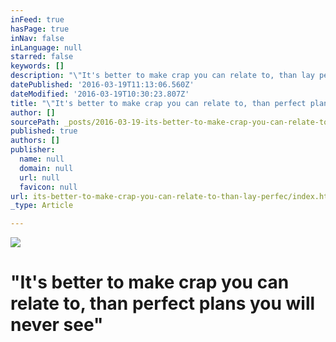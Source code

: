 ```yaml
---
inFeed: true
hasPage: true
inNav: false
inLanguage: null
starred: false
keywords: []
description: "\"It's better to make crap you can relate to, than lay perfect plans you will never see\""
datePublished: '2016-03-19T11:13:06.560Z'
dateModified: '2016-03-19T10:30:23.807Z'
title: "\"It's better to make crap you can relate to, than perfect plans you will never see\""
author: []
sourcePath: _posts/2016-03-19-its-better-to-make-crap-you-can-relate-to-than-lay-perfec.md
published: true
authors: []
publisher:
  name: null
  domain: null
  url: null
  favicon: null
url: its-better-to-make-crap-you-can-relate-to-than-lay-perfec/index.html
_type: Article

---
```

![](https://the-grid-user-content.s3-us-west-2.amazonaws.com/5244d5d4-96bf-431d-ad13-00c28e069b5e.jpg)

# "It's better to make crap you can relate to, than perfect plans you will never see"